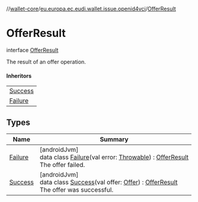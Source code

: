 //[wallet-core](../../../index.md)/[eu.europa.ec.eudi.wallet.issue.openid4vci](../index.md)/[OfferResult](index.md)

# OfferResult

interface [OfferResult](index.md)

The result of an offer operation.

#### Inheritors

| |
|---|
| [Success](-success/index.md) |
| [Failure](-failure/index.md) |

## Types

| Name | Summary |
|---|---|
| [Failure](-failure/index.md) | [androidJvm]<br>data class [Failure](-failure/index.md)(val error: [Throwable](https://kotlinlang.org/api/latest/jvm/stdlib/kotlin/-throwable/index.html)) : [OfferResult](index.md)<br>The offer failed. |
| [Success](-success/index.md) | [androidJvm]<br>data class [Success](-success/index.md)(val offer: [Offer](../-offer/index.md)) : [OfferResult](index.md)<br>The offer was successful. |
